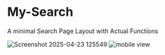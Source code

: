 # My-Search
A minimal Search Page Layout with Actual Functions

![Screenshot 2025-04-23 125549](https://github.com/user-attachments/assets/23f554a7-adf1-4756-828e-fcbbf66c0645)
![mobile view](https://github.com/user-attachments/assets/f1773758-2ab1-481f-871f-56b748abfda0)

